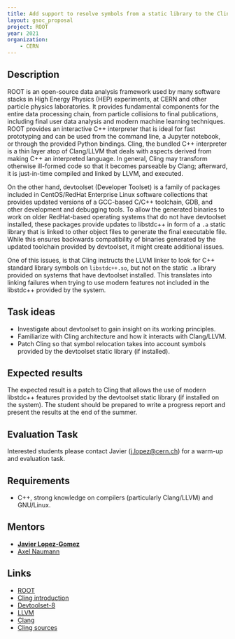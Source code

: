 ```yaml
---
title: Add support to resolve symbols from a static library to the Cling C++ interpreter
layout: gsoc_proposal
project: ROOT
year: 2021
organization:
    - CERN
---
```


## Description
ROOT is an open-source data analysis framework used by many software stacks in High Energy Physics (HEP) experiments, at CERN and other particle physics laboratories. It provides fundamental components for the entire data processing chain, from particle collisions to final publications, including final user data analysis and modern machine learning techniques. ROOT provides an interactive C++ interpreter that is ideal for fast prototyping and can be used from the command line, a Jupyter notebook, or through the provided Python bindings. Cling, the bundled C++ interpreter is a thin layer atop of Clang/LLVM that deals with aspects derived from making C++ an interpreted language. In general, Cling may transform otherwise ill-formed code so that it becomes parseable by Clang; afterward, it is just-in-time compiled and linked by LLVM, and executed.

On the other hand, devtoolset (Developer Toolset) is a family of packages included in CentOS/RedHat Enterprise Linux software collections that provides updated versions of a GCC-based C/C++ toolchain, GDB, and other development and debugging tools. To allow the generated binaries to work on older RedHat-based operating systems that do not have devtoolset installed, these packages provide updates to libstdc++ in form of a `.a` static library that is linked to other object files to generate the final executable file. While this ensures backwards compatibility of binaries generated by the updated toolchain provided by devtoolset, it might create additional issues.

One of this issues, is that Cling instructs the LLVM linker to look for C++ standard library symbols on `libstdc++.so`, but not on the static `.a` library provided on systems that have devtoolset installed. This translates into linking failures when trying to use modern features not included in the libstdc++ provided by the system.

## Task ideas
 * Investigate about devtoolset to gain insight on its working principles.
 * Familiarize with Cling architecture and how it interacts with Clang/LLVM.
 * Patch Cling so that symbol relocation takes into account symbols provided by the devtoolset static library (if installed).

## Expected results
The expected result is a patch to Cling that allows the use of modern libstdc++ features provided by the devtoolset static library (if installed on the system). The student should be prepared to write a progress report and present the results at the end of the summer.

## Evaluation Task
Interested students please contact Javier (j.lopez@cern.ch) for a warm-up and evaluation task.

## Requirements
 * C++, strong knowledge on compilers (particularly Clang/LLVM) and GNU/Linux.

## Mentors
 * **[Javier Lopez-Gomez](mailto:j.lopez@cern.ch)**
 * [Axel Naumann](mailto:Axel.Naumann@cern.ch)

## Links
 * [ROOT](https://root.cern/)
 * [Cling introduction](https://root.cern/primer/#learn-c-at-the-root-prompt)
 * [Devtoolset-8](https://www.softwarecollections.org/en/scls/rhscl/devtoolset-8/)
 * [LLVM](https://llvm.org/)
 * [Clang](https://clang.llvm.org/)
 * [Cling sources](https://github.com/root-project/cling/)
